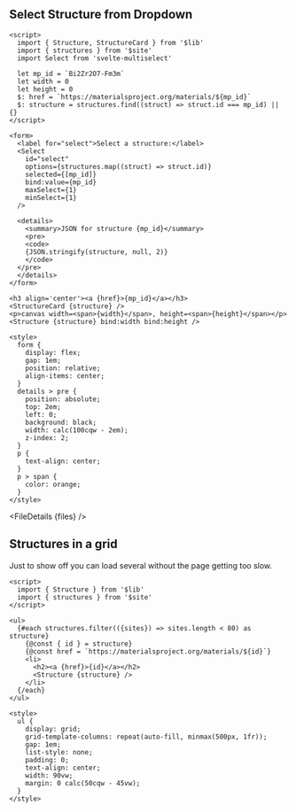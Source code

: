 <script>
  import { FileDetails } from 'svelte-zoo'

  const structure_code_files = import.meta.glob('$lib/Structure*', {
    query: '?raw',
    import: 'default',
    eager: true,
  })
  const files = Object.entries(structure_code_files).map(([path, content]) => {
    return { title: path, content }
  })
</script>

## Select Structure from Dropdown

```svelte example stackblitz
<script>
  import { Structure, StructureCard } from '$lib'
  import { structures } from '$site'
  import Select from 'svelte-multiselect'

  let mp_id = `Bi2Zr2O7-Fm3m`
  let width = 0
  let height = 0
  $: href = `https://materialsproject.org/materials/${mp_id}`
  $: structure = structures.find((struct) => struct.id === mp_id) || {}
</script>

<form>
  <label for="select">Select a structure:</label>
  <Select
    id="select"
    options={structures.map((struct) => struct.id)}
    selected={[mp_id]}
    bind:value={mp_id}
    maxSelect={1}
    minSelect={1}
  />

  <details>
    <summary>JSON for structure {mp_id}</summary>
    <pre>
    <code>
    {JSON.stringify(structure, null, 2)}
    </code>
  </pre>
  </details>
</form>

<h3 align='center'><a {href}>{mp_id}</a></h3>
<StructureCard {structure} />
<p>canvas width=<span>{width}</span>, height=<span>{height}</span></p>
<Structure {structure} bind:width bind:height />

<style>
  form {
    display: flex;
    gap: 1em;
    position: relative;
    align-items: center;
  }
  details > pre {
    position: absolute;
    top: 2em;
    left: 0;
    background: black;
    width: calc(100cqw - 2em);
    z-index: 2;
  }
  p {
    text-align: center;
  }
  p > span {
    color: orange;
  }
</style>
```

<FileDetails {files} />

## Structures in a grid

Just to show off you can load several without the page getting too slow.

```svelte example stackblitz
<script>
  import { Structure } from '$lib'
  import { structures } from '$site'
</script>

<ul>
  {#each structures.filter(({sites}) => sites.length < 80) as structure}
    {@const { id } = structure}
    {@const href = `https://materialsproject.org/materials/${id}`}
    <li>
      <h2><a {href}>{id}</a></h2>
      <Structure {structure} />
    </li>
  {/each}
</ul>

<style>
  ul {
    display: grid;
    grid-template-columns: repeat(auto-fill, minmax(500px, 1fr));
    gap: 1em;
    list-style: none;
    padding: 0;
    text-align: center;
    width: 90vw;
    margin: 0 calc(50cqw - 45vw);
  }
</style>
```
